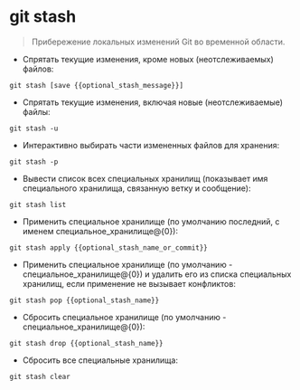 # git stash

> Прибережение локальных изменений Git во временной области.

- Спрятать текущие изменения, кроме новых (неотслеживаемых) файлов:

`git stash [save {{optional_stash_message}}]`

- Спрятать текущие изменения, включая новые (неотслеживаемые) файлы:

`git stash -u`

- Интерактивно выбирать части измененных файлов для хранения:

`git stash -p`

- Вывести список всех специальных хранилищ (показывает имя специального хранилища, связанную ветку и сообщение):

`git stash list`

- Применить специальное хранилище (по умолчанию последний, с именем специальное_хранилище@{0}):

`git stash apply {{optional_stash_name_or_commit}}`

- Применить специальное хранилище (по умолчанию - специальное_хранилище@{0}) и удалить его из списка специальных хранилищ, если применение не вызывает конфликтов:

`git stash pop {{optional_stash_name}}`

- Сбросить специальное хранилище (по умолчанию - специальное_хранилище@{0}):

`git stash drop {{optional_stash_name}}`

- Сбросить все специальные хранилища:

`git stash clear`